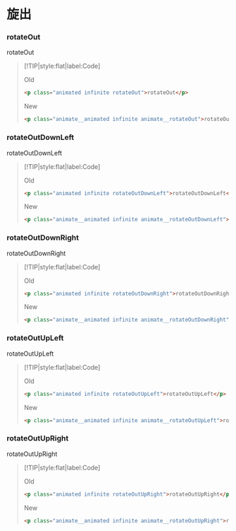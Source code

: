 # 旋出

<!-- toc -->

### rotateOut

<p class="animated infinite rotateOut">rotateOut</p>

> [!TIP|style:flat|label:Code]
>
> <span class="tip">Old</span>
>
> ```html
> <p class="animated infinite rotateOut">rotateOut</p>
> ```
>
> <span class="tip">New</span>
>
> ```html
> <p class="animate__animated infinite animate__rotateOut">rotateOut</p>
> ```

### rotateOutDownLeft

<p class="animated infinite rotateOutDownLeft">rotateOutDownLeft</p>

> [!TIP|style:flat|label:Code]
>
> <span class="tip">Old</span>
>
> ```html
> <p class="animated infinite rotateOutDownLeft">rotateOutDownLeft</p>
> ```
>
> <span class="tip">New</span>
>
> ```html
> <p class="animate__animated infinite animate__rotateOutDownLeft">rotateOutDownLeft</p>
> ```

### rotateOutDownRight

<p class="animated infinite rotateOutDownRight">rotateOutDownRight</p>

> [!TIP|style:flat|label:Code]
>
> <span class="tip">Old</span>
>
> ```html
> <p class="animated infinite rotateOutDownRight">rotateOutDownRight</p>
> ```
>
> <span class="tip">New</span>
>
> ```html
> <p class="animate__animated infinite animate__rotateOutDownRight">rotateOutDownRight</p>
> ```

### rotateOutUpLeft

<p class="animated infinite rotateOutUpLeft">rotateOutUpLeft</p>

> [!TIP|style:flat|label:Code]
>
> <span class="tip">Old</span>
>
> ```html
> <p class="animated infinite rotateOutUpLeft">rotateOutUpLeft</p>
> ```
>
> <span class="tip">New</span>
>
> ```html
> <p class="animate__animated infinite animate__rotateOutUpLeft">rotateOutUpLeft</p>
> ```

### rotateOutUpRight

<p class="animated infinite rotateOutUpRight">rotateOutUpRight</p>

> [!TIP|style:flat|label:Code]
>
> <span class="tip">Old</span>
>
> ```html
> <p class="animated infinite rotateOutUpRight">rotateOutUpRight</p>
> ```
>
> <span class="tip">New</span>
>
> ```html
> <p class="animate__animated infinite animate__rotateOutUpRight">rotateOutUpRight</p>
> ```

<!-- endtoc -->